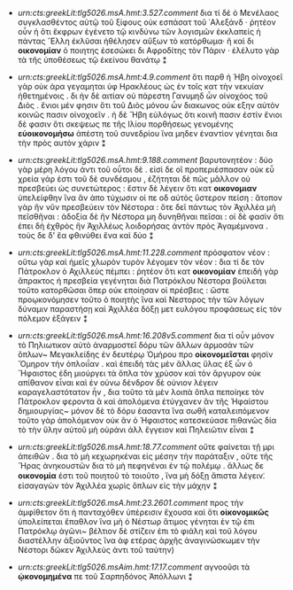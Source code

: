 - *urn:cts:greekLit:tlg5026.msA.hmt:3.527.comment*  δια τί δὲ ὁ Μενέλαος συγκλασθέντος αὐτῷ τοῦ ξίφους οὐκ εσπάσατ  τοῦ ᾿Αλεξάνδ  · ῥητέον οὖν ἠ ὅτι ἔκφρων ἐγένετο τῷ κινδύνω τῶν λογισμῶν ἐκκλαπείς ἡ πάντας ῞Ελλη  ἐκλῦσαι ἠθέλησεν αὔξων τὸ κατόρθωμα· ῆ καὶ δι **οικονομίαν** ὁ ποιητης ἐσεσώκει δι Αφροδίτης τὸν Πάριν · ἐλέλυτο γὰρ τὰ τῆς ὑποθέσεως τῷ ἐκείνου θανάτῳ ⁑

- *urn:cts:greekLit:tlg5026.msA.hmt:4.9.comment*  ὅτι παρθ  ἡ Ἠβη οἰνοχοεῖ γὰρ οὑκ άρα γεγαμηται ὑφ Ηρακλέους ὡς ἐν τοῖς κατ  τὴν νεκυίαν ἠθετημένοις . δι ὴν δὲ αιτίαν οὐ πάρεστη Γανυμηδ  ὧν οἰνοχόος τοῦ Διὸς . ἔνιοι μέν φησιν ὅτι τοῦ Διὸς μόνου ὦν διακωνος οὐκ εξην αὐτὸν κοινῶς πασιν οἰνοχοεῖν . ἡ δὲ Ἥβη εὐλόγως ὅτι κοινῆ πασιν ἐστίν ἔνιοι δὲ φασιν ὅτι σκεψεως πε  τῆς Ιλίου πορθήσεως γενομένης **εὐοικονομήσω** ἀπέστη τοῦ συνεδρίου ἵνα μηδεν ἐναντὶον γένηται δια τὴν πρὸς αυτὸν χάριν ⁑

- *urn:cts:greekLit:tlg5026.msA.hmt:9.188.comment*  βαρυτονητέον : δύο γὰρ μέρη λόγου ἀντι τοῦ οὗτοι δὲ . εἰσὶ δε οἳ προπεριέσπασαν οὐκ εὖ χρεία γάρ ἐστι τοῦ δὲ συνδέσμου , ἐζήτηται δὲ πῶς μᾶλλον οὐ πρεσβεύει ὡς συνετώτερος : ἔστιν δὲ λέγειν ὅτι κατ **οικονομιαν** ὑπελείφθην ἵνα ἂν ἀπο τύχωσιν οἱ πε  οδ  αὐτὸς ὕστερον πείση : ἄτοπον γὰρ ἢν νῦν πρεσβεύειν τὸν Νέστορα : ὅτε δεῖ πάντως τὸν Ἀχιλλέα μὴ πεῖσθῆναι : ἀδοξία δὲ ἤν Νέστορα μη δυνηθῆναι πεῖσαι : οἱ δὲ φασὶν ὅτι ἐπει δὴ ἐχθρὸς ἤν Ἀχιλλέως λοιδορήσας ἀντὸν πρὸς Ἀγαμέμνονα . τοὺς δε δ' ἔα φθινύθει ἕνα καὶ δύο ⁑

- *urn:cts:greekLit:tlg5026.msA.hmt:11.228.comment*  πρόσφατον νέον : οὕτω γὰρ καὶ ἡμεῖς χλωρὸν τυρὸν λέγομεν τὸν νέον : δια τί δε τὸν Πάτροκλον ὁ Αχιλλεὺς πέμπει : ῥητέον ὅτι κατ **οικονομίαν** ἐπειδὴ γὰρ ἄπρακτος ἡ πρεσβεία γεγένηται διὰ Πατρόκλου Νέστορα βούλεται τοῦτο κατορθῶσαι ὅπερ οὐκ εποίησαν οἱ πρέσβεις : ὥστε προῳκονόμησεν τοῦτο ὁ ποιητὴς ἵνα καὶ Νεστορος τὴν τῶν λόγων δύναμιν παραστήσῃ καὶ Ἀχιλλέα δόξῃ μετ ευλόγου προφάσεως εἰς τὸν πόλεμον ἐξάγειν ⁑

- *urn:cts:greekLit:tlg5026.msA.hmt:16.208v5.comment*  δια τί οὖν μόνον τὸ Πηλιωτικον αύτὸ ἀναρμοστεῖ δόρυ τῶν ἄλλων ἀρμοσάν τῶν ὅπλων~ Μεγακλείδης ἐν δευτέρῳ Ὁμήρου προ **οἰκονομεῖσται** φησὶν Ὅμηρον τὴν ὁπλοιΐαν . καὶ ἐπειδὴ τὰς μὲν ἄλλας ὕλας ἐξ ὧν ὁ Ἥφαιστος ἐδη μιούργει τὰ ὅπλα τὸν χρὺσον καὶ τὸν ἄργυρον οὐκ απίθανον εἶναι καὶ ἐν οὐνω δένδρον δὲ οὐνιον λέγειν καραγελαστότατον ἦν , δια τοῦτο τὰ μὲν λοιπὰ ὅπλα πεποίηκε τὸν Πάτροκλον φεροντα ἃ καὶ ἀπολόμενα ἐτύγχανεν ἂν τῆς Ἡφαίστου δημιουργίας~ μόνον δὲ τὸ δόρυ ἑασαντα ἵνα σωθῆ καταλειπόμενον τοῦτο γὰρ ἀπολόμενον οὐκ ἂν ὁ Ἡφαιστος κατεσκεύασε πιθανῶς δία τὸ τὴν ὕλην αὐτοῦ μὴ οὑράνι ἀλλ ἔγγειον καὶ Πηλειῶτιν εἶναι ⁑

- *urn:cts:greekLit:tlg5026.msA.hmt:18.77.comment*  οὔτε φαίνεται τῇ μρι  ἀπειθῶν . δια τὸ μὴ κεχωρηκέναι εἰς μέσην τὴν παράταξιν , οὔτε τῆς Ἥρας ἀνηκουστῶν δια τὸ μὴ πεφηνέναι ἐν τῷ πολέμῳ . ἄλλως δε **οικονομία** ἐστι τοῦ ποιητοῦ τὸ τοιοῦτο , ἵνα μὴ δόξῃ ἄπιστα λέγειν⁚ εἰσαγαγὼν τὸν Ἀχιλλέα χωρὶς ὅπλων εἰς τὴν μάχην ⁑

- *urn:cts:greekLit:tlg5026.msA.hmt:23.2601.comment*  προς τὴν ἀμφίθετον ὅτι ἡ πανταχόθεν ὑπέρεισιν ἔχουσα καὶ ὅτι **οἰκονομικῶς** ὑπολείπεται ἔπαθλον ἵνα μὴ ὁ Νέστωρ ἄτιμος γένηται ἐν τῷ ἐπι Πατρόκλῳ ἀγῶνι~ βέλτιον δὲ στίζειν ἐπι τὸ φιάλη καὶ τοῦ λόγου διαστέλλην ἀξιοῦντος ἵνα ἀφ ετέρας ἀρχῆς ἀναγινώσκωμεν τὴν Νέστορι δῶκεν Ἀχιλλεὺς ἀντι τοῦ ταύτην)

- *urn:cts:greekLit:tlg5026.msAim.hmt:17.17.comment*  αγνοοῦσι τὰ **ᾠκονομημένα** πε  τοῦ Σαρπηδόνος Ἀπόλλωνι ⁑
